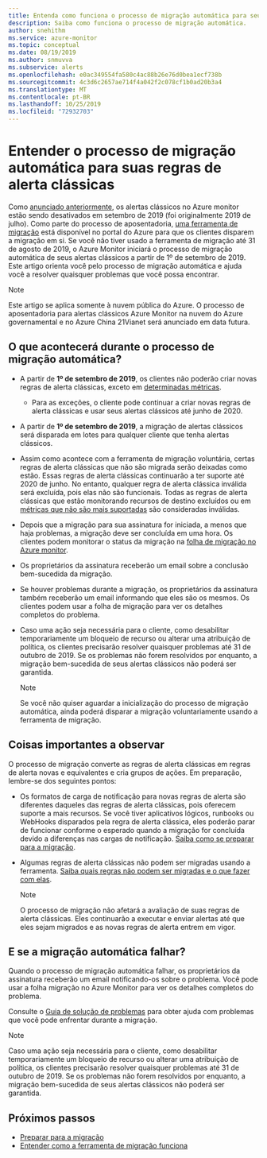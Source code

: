 ```yaml
---
title: Entenda como funciona o processo de migração automática para seus alertas Azure Monitor clássicos
description: Saiba como funciona o processo de migração automática.
author: snehithm
ms.service: azure-monitor
ms.topic: conceptual
ms.date: 08/19/2019
ms.author: snmuvva
ms.subservice: alerts
ms.openlocfilehash: e0ac349554fa580c4ac88b26e76d0bea1ecf738b
ms.sourcegitcommit: 4c3d6c2657ae714f4a042f2c078cf1b0ad20b3a4
ms.translationtype: MT
ms.contentlocale: pt-BR
ms.lasthandoff: 10/25/2019
ms.locfileid: "72932703"
---
```

# <a name="understand-the-automatic-migration-process-for-your-classic-alert-rules"></a>Entender o processo de migração automática para suas regras de alerta clássicas

Como [anunciado anteriormente](monitoring-classic-retirement.md), os alertas clássicos no Azure monitor estão sendo desativados em setembro de 2019 (foi originalmente 2019 de julho). Como parte do processo de aposentadoria, [uma ferramenta de migração](alerts-using-migration-tool.md) está disponível no portal do Azure para que os clientes disparem a migração em si. Se você não tiver usado a ferramenta de migração até 31 de agosto de 2019, o Azure Monitor iniciará o processo de migração automática de seus alertas clássicos a partir de 1º de setembro de 2019.
Este artigo orienta você pelo processo de migração automática e ajuda você a resolver quaisquer problemas que você possa encontrar.

  > [!NOTE]
  > Este artigo se aplica somente à nuvem pública do Azure. O processo de aposentadoria para alertas clássicos Azure Monitor na nuvem do Azure governamental e no Azure China 21Vianet será anunciado em data futura.

## <a name="what-will-happen-during-the-automatic-migration-process"></a>O que acontecerá durante o processo de migração automática?

- A partir de **1º de setembro de 2019**, os clientes não poderão criar novas regras de alerta clássicas, exceto em [determinadas métricas](alerts-understand-migration.md#classic-alert-rules-that-will-not-be-migrated).
  - Para as exceções, o cliente pode continuar a criar novas regras de alerta clássicas e usar seus alertas clássicos até junho de 2020.
- A partir de **1º de setembro de 2019**, a migração de alertas clássicos será disparada em lotes para qualquer cliente que tenha alertas clássicos.
- Assim como acontece com a ferramenta de migração voluntária, certas regras de alerta clássicas que não são migrada serão deixadas como estão. Essas regras de alerta clássicas continuarão a ter suporte até 2020 de junho. No entanto, qualquer regra de alerta clássica inválida será excluída, pois elas não são funcionais.
Todas as regras de alerta clássicas que estão monitorando recursos de destino excluídos ou em [métricas que não são mais suportadas](alerts-understand-migration.md#classic-alert-rules-on-deprecated-metrics) são consideradas inválidas.
- Depois que a migração para sua assinatura for iniciada, a menos que haja problemas, a migração deve ser concluída em uma hora. Os clientes podem monitorar o status da migração na [folha de migração no Azure monitor](https://portal.azure.com/#blade/Microsoft_Azure_Monitoring/MigrationBladeViewModel).
- Os proprietários da assinatura receberão um email sobre a conclusão bem-sucedida da migração.
- Se houver problemas durante a migração, os proprietários da assinatura também receberão um email informando que eles são os mesmos. Os clientes podem usar a folha de migração para ver os detalhes completos do problema.
- Caso uma ação seja necessária para o cliente, como desabilitar temporariamente um bloqueio de recurso ou alterar uma atribuição de política, os clientes precisarão resolver quaisquer problemas até 31 de outubro de 2019. Se os problemas não forem resolvidos por enquanto, a migração bem-sucedida de seus alertas clássicos não poderá ser garantida.

    > [!NOTE]
    > Se você não quiser aguardar a inicialização do processo de migração automática, ainda poderá disparar a migração voluntariamente usando a ferramenta de migração.

## <a name="important-things-to-note"></a>Coisas importantes a observar

O processo de migração converte as regras de alerta clássicas em regras de alerta novas e equivalentes e cria grupos de ações. Em preparação, lembre-se dos seguintes pontos:

- Os formatos de carga de notificação para novas regras de alerta são diferentes daqueles das regras de alerta clássicas, pois oferecem suporte a mais recursos. Se você tiver aplicativos lógicos, runbooks ou WebHooks disparados pela regra de alerta clássica, eles poderão parar de funcionar conforme o esperado quando a migração for concluída devido a diferenças nas cargas de notificação. [Saiba como se preparar para a migração](alerts-prepare-migration.md).

- Algumas regras de alerta clássicas não podem ser migradas usando a ferramenta. [Saiba quais regras não podem ser migradas e o que fazer com elas](alerts-understand-migration.md#classic-alert-rules-that-will-not-be-migrated).

    > [!NOTE]
    > O processo de migração não afetará a avaliação de suas regras de alerta clássicas. Eles continuarão a executar e enviar alertas até que eles sejam migrados e as novas regras de alerta entrem em vigor.

## <a name="what-if-the-automatic-migration-fails"></a>E se a migração automática falhar?

Quando o processo de migração automática falhar, os proprietários da assinatura receberão um email notificando-os sobre o problema. Você pode usar a folha migração no Azure Monitor para ver os detalhes completos do problema.

Consulte o [Guia de solução de problemas](alerts-understand-migration.md#common-problems-and-remedies) para obter ajuda com problemas que você pode enfrentar durante a migração.

  > [!NOTE]
  > Caso uma ação seja necessária para o cliente, como desabilitar temporariamente um bloqueio de recurso ou alterar uma atribuição de política, os clientes precisarão resolver quaisquer problemas até 31 de outubro de 2019. Se os problemas não forem resolvidos por enquanto, a migração bem-sucedida de seus alertas clássicos não poderá ser garantida.

## <a name="next-steps"></a>Próximos passos

- [Preparar para a migração](alerts-prepare-migration.md)
- [Entender como a ferramenta de migração funciona](alerts-understand-migration.md)
